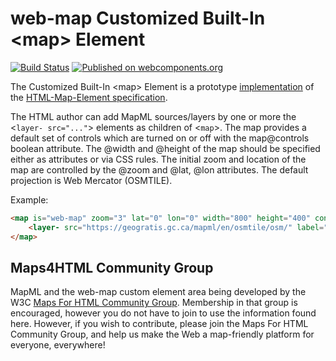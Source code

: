 
# web-map Customized Built-In &lt;map&gt; Element

[![Build Status](https://travis-ci.org/prushforth/Web-Map-Custom-Element.svg?branch=master)](https://travis-ci.org/prushforth/Web-Map-Custom-Element) [![Published on webcomponents.org](https://img.shields.io/badge/webcomponents.org-published-blue.svg)](https://www.webcomponents.org/element/Maps4HTML/Web-Map-Custom-Element)

The Customized Built-In &lt;map&gt; Element is a prototype [implementation](http://maps4html.github.io/Web-Map-Custom-Element/) of the [HTML-Map-Element specification](http://maps4html.github.io/HTML-Map-Element/spec/).

The HTML author can add MapML sources/layers by one or more the &lt;`layer- src="..."`&gt; elements as children of &lt;`map`&gt;.  The map provides a default set of controls which are turned on or off with the map@controls boolean attribute.  The @width and @height of the map should be specified either as attributes or via CSS rules.  The initial zoom and location of the map are controlled by the @zoom and @lat, @lon attributes.  The default projection is Web Mercator (OSMTILE).

Example:
<!---
```
<custom-element-demo>
  <template>
    <script src="../webcomponentsjs/webcomponents-lite.js"></script>
    <link rel="import" href="web-map.html">
    <next-code-block></next-code-block>
  </template>
</custom-element-demo>
```
-->
```html
<map is="web-map" zoom="3" lat="0" lon="0" width="800" height="400" controls>
    <layer- src="https://geogratis.gc.ca/mapml/en/osmtile/osm/" label="OpenStreetMap" checked></layer->
</map>
```

## Maps4HTML Community Group

MapML and the web-map custom element area being developed by the W3C [Maps For HTML Community Group](http://www.w3.org/community/maps4html/).  Membership in that group is encouraged, however you do not have to join to use the information found here.  However, if you wish to contribute, please join the Maps For HTML Community Group, and help us make the Web a map-friendly platform for everyone, everywhere!
